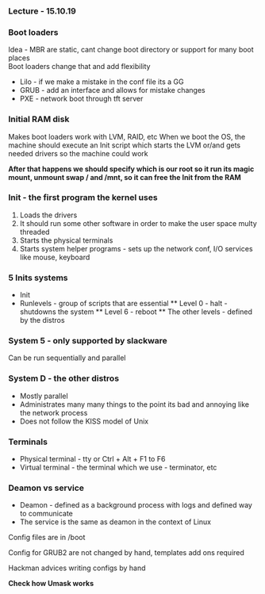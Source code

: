 ### Lecture - 15.10.19

### Boot loaders
Idea - MBR are static, cant change boot directory or support for many boot places  
Boot loaders change that and add flexibility
* Lilo - if we make a mistake in the conf file its a GG
* GRUB - add an interface and allows for mistake changes
* PXE - network boot through tft server

### Initial RAM disk
Makes boot loaders work with LVM, RAID, etc
When we boot the OS, the machine should execute an Init script which starts
the LVM or/and gets needed drivers so the machine could work

**After that happens we should specify which is our root so it run its magic
mount, unmount swap / and /mnt, so it can free the Init from the RAM**

### Init - the first program the kernel uses
1. Loads the drivers
2. It should run some other software in order to make the user space multy threaded
3. Starts the physical terminals
4. Starts system helper programs - sets up the network conf, I/O services
like mouse, keyboard  

### 5 Inits systems
* Init
* Runlevels - group of scripts that are essential
** Level 0 - halt - shutdowns the system
** Level 6 - reboot
** The other levels - defined by the distros

### System 5 - only supported by slackware
Can be run sequentially and parallel

### System D - the other distros
* Mostly parallel
* Administrates many many things to the point its bad and annoying like the
network process
* Does not follow the KISS model of Unix

### Terminals
* Physical terminal - tty or Ctrl + Alt + F1 to F6
* Virtual terminal - the terminal which we use - terminator, etc

### Deamon vs service
* Deamon - defined as a background process with logs and defined way to
communicate
* The service is the same as deamon in the context of Linux

Config files are in /boot

Config for GRUB2 are not changed by hand, templates add ons required  

Hackman advices writing configs by hand

**Check how Umask works**